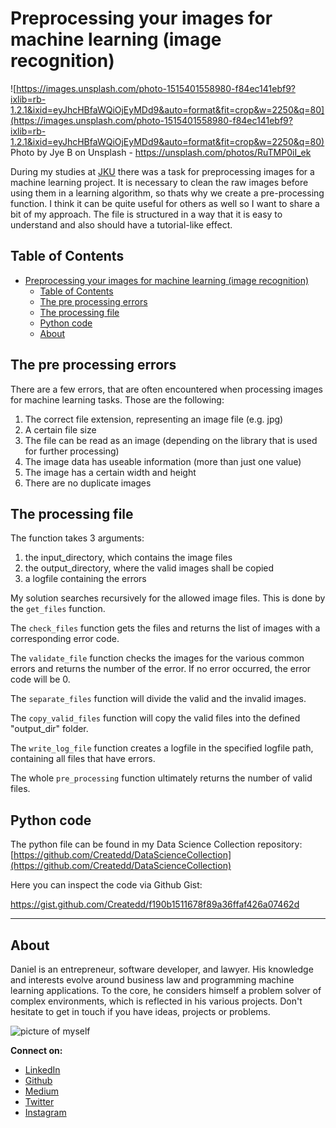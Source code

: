 # Preprocessing your images for machine learning (image recognition)

![https://images.unsplash.com/photo-1515401558980-f84ec141ebf9?ixlib=rb-1.2.1&ixid=eyJhcHBfaWQiOjEyMDd9&auto=format&fit=crop&w=2250&q=80](https://images.unsplash.com/photo-1515401558980-f84ec141ebf9?ixlib=rb-1.2.1&ixid=eyJhcHBfaWQiOjEyMDd9&auto=format&fit=crop&w=2250&q=80)
Photo by Jye B on Unsplash - https://unsplash.com/photos/RuTMP0iI_ek

During my studies at [JKU](https://www.jku.at/en/degree-programs/types-of-degree-programs/bachelors-and-diploma-degree-programs/ba-artificial-intelligence/) there was a task for preprocessing images for a machine learning project. It is necessary to clean the raw images before using them in a learning algorithm, so thats why we create a pre-processing function. I think it can be quite useful for others as well so I want to share a bit of my approach. The file is structured in a way that it is easy to understand and also should have a tutorial-like effect.

## Table of Contents

- [Preprocessing your images for machine learning (image recognition)](#preprocessing-your-images-for-machine-learning-image-recognition)
  - [Table of Contents](#table-of-contents)
  - [The pre processing errors](#the-pre-processing-errors)
  - [The processing file](#the-processing-file)
  - [Python code](#python-code)
  - [About](#about)

## The pre processing errors

There are a few errors, that are often encountered when processing images for machine learning tasks. Those are the following:

1. The correct file extension, representing an image file (e.g. jpg)
2. A certain file size
3. The file can be read as an image (depending on the library that is used for further processing)
4. The image data has useable information (more than just one value)
5. The image has a certain width and height
6. There are no duplicate images

## The processing file

The function takes 3 arguments:
1. the input_directory, which contains the image files
2. the output_directory, where the valid images shall be copied
3. a logfile containing the errors

My solution searches recursively for the allowed image files. This is done by the `get_files` function.

The `check_files` function gets the files and returns the list of images with a corresponding error code.

The `validate_file` function checks the images for the various common errors and returns the number of the error. If no error occurred, the error code will be 0.


The `separate_files` function will divide the valid and the invalid images.

The `copy_valid_files` function will copy the valid files into the defined "output_dir" folder.

The `write_log_file` function creates a logfile in the specified logfile path, containing all files that have errors.

The whole `pre_processing` function ultimately returns the number of valid files.

## Python code

The python file can be found in my Data Science Collection repository: [https://github.com/Createdd/DataScienceCollection](https://github.com/Createdd/DataScienceCollection)

Here you can inspect the code via Github Gist:

https://gist.github.com/Createdd/f190b1511678f89a36ffaf426a07462d








---

## About

Daniel is an entrepreneur, software developer, and lawyer.
His knowledge and interests evolve around business law and programming machine learning applications.
To the core, he considers himself a problem solver of complex environments, which is reflected in his various projects.
Don't hesitate to get in touch if you have ideas, projects or problems.

![picture of myself](https://avatars2.githubusercontent.com/u/22077628?s=460&v=4)

**Connect on:**
- [LinkedIn](https://www.linkedin.com/in/createdd)
- [Github](https://github.com/Createdd)
- [Medium](https://medium.com/@createdd)
- [Twitter](https://twitter.com/_createdd)
- [Instagram](https://www.instagram.com/create.dd/)


<!-- Written by Daniel Deutsch -->